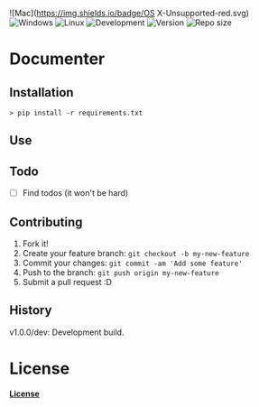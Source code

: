 
![Mac](https://img.shields.io/badge/OS X-Unsupported-red.svg)
![Windows](https://img.shields.io/badge/Windows-Supported-brightgreen.svg)
![Linux](https://img.shields.io/badge/Linux-Unsupported-red.svg)
![Development](https://img.shields.io/badge/Development-busy-brightgreen.svg)
![Version](https://img.shields.io/badge/Latest-1.0.0/dev-blue.svg)
![Repo size](https://reposs.herokuapp.com/?path=riptide00/documenter)

# Documenter

## Installation

    > pip install -r requirements.txt

## Use


## Todo

- [ ] Find todos (it won't be hard)

## Contributing
1. Fork it!
2. Create your feature branch: `git checkout -b my-new-feature`
3. Commit your changes: `git commit -am 'Add some feature'`
4. Push to the branch: `git push origin my-new-feature`
5. Submit a pull request :D

## History

v1.0.0/dev: Development build.

# License

[__License__](/LICENSE)

